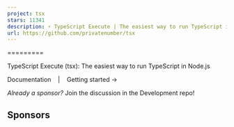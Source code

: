 ```yaml
---
project: tsx
stars: 11341
description: ⚡️ TypeScript Execute | The easiest way to run TypeScript in Node.js
url: https://github.com/privatenumber/tsx
---
```


  
  
  

=========

TypeScript Execute (tsx): The easiest way to run TypeScript in Node.js  
  
Documentation    |    Getting started →

  

_Already a sponsor?_ Join the discussion in the Development repo!

Sponsors
--------
